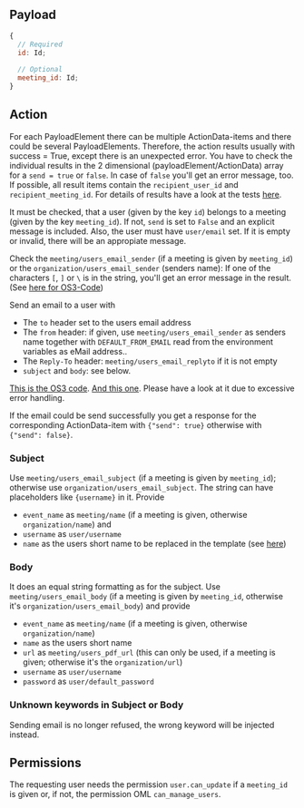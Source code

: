 ## Payload
```js
{
  // Required
  id: Id;
  
  // Optional
  meeting_id: Id;
}
```

## Action
For each PayloadElement there can be multiple ActionData-items and there could be several PayloadElements.
Therefore, the action results usually with success = True, except there is an unexpected error. You have to check the individual results in the 2 dimensional (payloadElement/ActionData) array for a `send = true` or `false`. In case of `false` you'll get an error message, too.
If possible, all result items contain the `recipient_user_id` and `recipient_meeting_id`. 
For details of results have a look at the tests [here](https://github.com/OpenSlides/openslides-backend/blob/main/tests/system/action/user/test_send_invitation_email.py).

It must be checked, that a user (given by the key `id`) belongs to a meeting (given by the key `meeting_id`). If not, `send` is set to `False` and an explicit message is included. Also, the user must have `user/email` set. If it is empty or invalid, there will be an appropiate message.

Check the `meeting/users_email_sender` (if a meeting is given by `meeting_id`) or the `organization/users_email_sender` (senders name): If one of the characters `[`, `]` or `\` is in the string, you'll get an error message in the result.  (See [here for OS3-Code](https://github.com/OpenSlides/OpenSlides/blob/7315626e18c0515b6ff61551c705156cbd5056cb/server/openslides/users/models.py#L275))

Send an email to a user with
- The `to` header set to the users email address
- The `from` header:
  if given, use `meeting/users_email_sender` as senders name together with `DEFAULT_FROM_EMAIL` read from the environment variables as eMail address..
- The `Reply-To` header: `meeting/users_email_replyto` if it is not empty
- `subject` and `body`: see below.

[This is the OS3 code](https://github.com/OpenSlides/OpenSlides/blob/7315626e18c0515b6ff61551c705156cbd5056cb/server/openslides/users/models.py#L236). [And this one](https://github.com/OpenSlides/OpenSlides/blob/70d5b32bd7c65d75c024fd2162516ed94ec9c080/server/openslides/users/views.py#L520). Please have a look at it due to excessive error handling.

If the email could be send successfully you get a response for the corresponding ActionData-item with `{"send": true}` otherwise with `{"send": false}`.

### Subject
Use `meeting/users_email_subject` (if a meeting is given by `meeting_id`); otherwise use `organization/users_email_subject`. The string can have placeholders like `{username}` in it. Provide
- `event_name` as `meeting/name` (if a meeting is given, otherwise `organization/name`) and
- `username` as `user/username`
- `name` as the users short name
to be replaced in the template (see [here](https://github.com/OpenSlides/OpenSlides/blob/7315626e18c0515b6ff61551c705156cbd5056cb/server/openslides/users/models.py#L266))

### Body
It does an equal string formatting  as for the subject. Use `meeting/users_email_body` (if a meeting is given by `meeting_id`, otherwise it's `organization/users_email_body`) and provide
- `event_name` as `meeting/name` (if a meeting is given, otherwise `organization/name`)
- `name` as the users short name
- `url` as `meeting/users_pdf_url` (this can only be used, if a meeting is given; otherwise it's the `organization/url`)
- `username` as `user/username` 
- `password` as `user/default_password`

### Unknown keywords in Subject or Body
Sending email is no longer refused, the wrong keyword will be injected instead.

## Permissions
The requesting user needs the permission `user.can_update` if a `meeting_id` is given or, if not, the permission OML `can_manage_users`.
